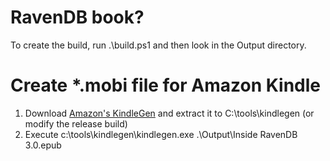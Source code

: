 RavenDB book?
=============

To create the build, run .\build.ps1 and then look in the Output directory.


Create *.mobi file for Amazon Kindle 
=============
1. Download [Amazon's KindleGen](http://www.amazon.com/gp/feature.html?ie=UTF8&docId=1000234621) and extract it to C:\tools\kindlegen (or modify the release build)
2. Execute c:\tools\kindlegen\kindlegen.exe .\Output\Inside RavenDB 3.0.epub

